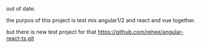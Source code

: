 out of date.

the purpos of this project is test mix angular1/2 and react and vue together.

but there is new test project for that https://github.com/rehee/angular-react-ts.git
